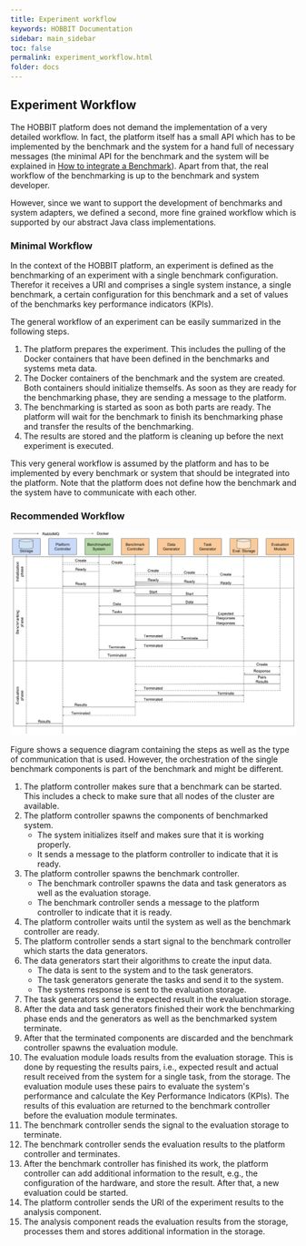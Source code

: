 ```yaml
---
title: Experiment workflow
keywords: HOBBIT Documentation
sidebar: main_sidebar
toc: false
permalink: experiment_workflow.html
folder: docs
---
```


## Experiment Workflow

The HOBBIT platform does not demand the implementation of a very detailed workflow. In fact, the platform itself has a small API which has to be implemented by the benchmark and the system for a hand full of necessary messages (the minimal API for the benchmark and the system will be explained in [How to integrate a Benchmark](/benchmark_integration.html)). Apart from that, the real workflow of the benchmarking is up to the benchmark and system developer.

However, since we want to support the development of benchmarks and system adapters, we defined a second, more fine grained workflow which is supported by our abstract Java class implementations.

### Minimal Workflow

In the context of the HOBBIT platform, an experiment is defined as the benchmarking of an experiment with a single benchmark configuration. Therefor it receives a URI and comprises a single system instance, a single benchmark, a certain configuration for this benchmark and a set of values of the benchmarks key performance indicators (KPIs).

The general workflow of an experiment can be easily summarized in the following steps.

1. The platform prepares the experiment. This includes the pulling of the Docker containers that have been defined in the benchmarks and systems meta data.
2. The Docker containers of the benchmark and the system are created. Both containers should initialize themselfs. As soon as they are ready for the benchmarking phase, they are sending a message to the platform.
3. The benchmarking is started as soon as both parts are ready. The platform will wait for the benchmark to finish its benchmarking phase and transfer the results of the benchmarking.
4. The results are stored and the platform is cleaning up before the next experiment is executed.

This very general workflow is assumed by the platform and has to be implemented by every benchmark or system that should be integrated into the platform. Note that the platform does not define how the benchmark and the system have to communicate with each other.

### Recommended Workflow

<!-- https://docs.google.com/drawings/d/1wj22SfFHUxg_Az76p-Xuhcfq7RTpH1JlkHsjf54nSag/edit -->

![sequence diagram](/images/Sequence_diagram.svg)

Figure shows a sequence diagram containing the steps as well as the type of communication that is used.
However, the orchestration of the single benchmark components is part of the benchmark and might be different.

1. The platform controller makes sure that a benchmark can be started. This includes a check to make sure that all nodes of the cluster are available.
1. The platform controller spawns the components of benchmarked system.
    * The system initializes itself and makes sure that it is working properly.
    * It sends a message to the platform controller to indicate that it is ready.
1. The platform controller spawns the benchmark controller.
    * The benchmark controller spawns the data and task generators as well as the evaluation storage.
    * The benchmark controller sends a message to the platform controller to indicate that it is ready.
1. The platform controller waits until the system as well as the benchmark controller are ready.
1. The platform controller sends a start signal to the benchmark controller which starts the data generators.
1. The data generators start their algorithms to create the input data.
    * The data is sent to the system and to the task generators.
    * The task generators generate the tasks and send it to the system.
    * The systems response is sent to the evaluation storage.
1. The task generators send the expected result in the evaluation storage.
1. After the data and task generators finished their work the benchmarking phase ends and the generators as well as the benchmarked system terminate.
1. After that the terminated components are discarded and the benchmark controller spawns the evaluation module.
1. The evaluation module loads results from the evaluation storage. This is done by requesting the results pairs, i.e., expected result and actual result received from the system for a single task, from the storage. The evaluation module uses these pairs to evaluate the system's performance and calculate the Key Performance Indicators (KPIs). The results of this evaluation are returned to the benchmark controller before the evaluation module terminates.
1. The benchmark controller sends the signal to the evaluation storage to terminate.
1. The benchmark controller sends the evaluation results to the platform controller and terminates.
1. After the benchmark controller has finished its work, the platform controller can add additional information to the result, e.g., the configuration of the hardware, and store the result. After that, a new evaluation could be started.
1. The platform controller sends the URI of the experiment results to the analysis component.
1. The analysis component reads the evaluation results from the storage, processes them and stores additional information in the storage.
